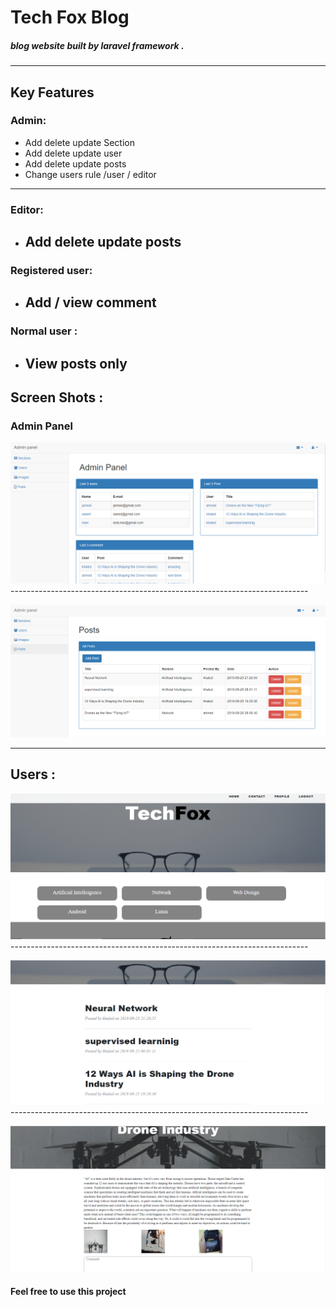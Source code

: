 # Tech Fox Blog 
##### blog website built by laravel framework .
  ---------------------------------------------------------
## Key Features

### Admin: 
  * Add delete update Section 
  * Add delete update user 
  * Add delete update posts 
  * Change users rule /user / editor 
   --------------------------------------------------------
### Editor:
  * Add delete update posts
    ------------------------------------------------------
### Registered user:
 * Add / view comment 
   ----------------------------------------------------------
### Normal user :
  * View posts only
    --------------------------------------------------------------------------
## Screen Shots :
 ### Admin Panel 
![User Home Page](public/images/admin_home.PNG) 
    --------------------------------------------------------------------------
    
![User Home Page](public/images/admin_post.PNG) 


-----------------------------------------------------------------

## Users :
![User Home Page](public/images/user_home.PNG) 
    --------------------------------------------------------------------------

![User Home Page](public/images/section_posts.PNG) 
    --------------------------------------------------------------------------

![User Home Page](public/images/user_post.PNG) 

    
####   Feel free to use this project

